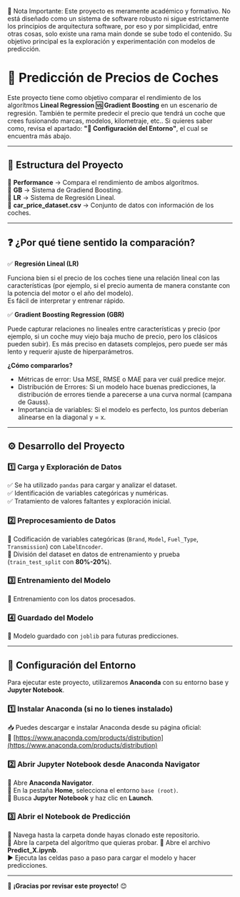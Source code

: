 📌 Nota Importante: Este proyecto es meramente académico y formativo. No está diseñado como un sistema de software robusto ni sigue estrictamente los principios de arquitectura software, por eso y por simplicidad, entre otras cosas, solo existe una rama main donde se sube todo el contenido. Su objetivo principal es la exploración y experimentación con modelos de predicción.

# 🚗 Predicción de Precios de Coches  

Este proyecto tiene como objetivo comparar el rendimiento de los algorítmos **Lineal Regression 🆚 Gradient Boosting** en un escenario de regresión. También te permite predecir el precio que tendrá un coche que crees fusionando marcas, modelos, kilometraje, etc.. Si quieres saber como, revisa el apartado: **"🔧 Configuración del Entorno"**, el cual se encuentra más abajo.

---

## 📂 Estructura del Proyecto

📁 **Performance** → Compara el rendimiento de ambos algorítmos.  
📁 **GB** → Sistema de Gradiend Boosting.  
📁 **LR** → Sistema de Regresión Lineal.  
📜 **car_price_dataset.csv** → Conjunto de datos con información de los coches.  

---  

## ❓ ¿Por qué tiene sentido la comparación?

✅ **Regresión Lineal (LR)**  

Funciona bien si el precio de los coches tiene una relación lineal con las características (por ejemplo, si el precio aumenta de manera constante con la potencia del motor o el año del modelo).  
Es fácil de interpretar y entrenar rápido.  

✅ **Gradient Boosting Regression (GBR)**  

Puede capturar relaciones no lineales entre características y precio (por ejemplo, si un coche muy viejo baja mucho de precio, pero los clásicos pueden subir).
Es más preciso en datasets complejos, pero puede ser más lento y requerir ajuste de hiperparámetros.

**¿Cómo compararlos?**  
- Métricas de error: Usa MSE, RMSE o MAE para ver cuál predice mejor.
- Distribución de Errores: Si un modelo hace buenas predicciones, la distribución de errores tiende a parecerse a una curva normal (campana de Gauss).
- Importancia de variables: Si el modelo es perfecto, los puntos deberían alinearse en la diagonal y = x.

--- 

## ⚙️ Desarrollo del Proyecto  

### 1️⃣ Carga y Exploración de Datos  
✅ Se ha utilizado `pandas` para cargar y analizar el dataset.  
✅ Identificación de variables categóricas y numéricas.  
✅ Tratamiento de valores faltantes y exploración inicial.  

### 2️⃣ Preprocesamiento de Datos  
🔹 Codificación de variables categóricas (`Brand`, `Model`, `Fuel_Type`, `Transmission`) con `LabelEncoder`.  
🔹 División del dataset en datos de entrenamiento y prueba (`train_test_split` con **80%-20%**).  

### 3️⃣ Entrenamiento del Modelo  
🔹 Entrenamiento con los datos procesados.  

### 4️⃣ Guardado del Modelo  
💾 Modelo guardado con `joblib` para futuras predicciones.  

---  

## 🔧 Configuración del Entorno  

Para ejecutar este proyecto, utilizaremos **Anaconda** con su entorno base y **Jupyter Notebook**.  

### 1️⃣ Instalar Anaconda (si no lo tienes instalado)  
📥 Puedes descargar e instalar Anaconda desde su página oficial:  
🔗 [https://www.anaconda.com/products/distribution](https://www.anaconda.com/products/distribution)  

### 2️⃣ Abrir Jupyter Notebook desde Anaconda Navigator  
🔹 Abre **Anaconda Navigator**.  
🔹 En la pestaña **Home**, selecciona el entorno `base (root)`.  
🔹 Busca **Jupyter Notebook** y haz clic en **Launch**.  

### 3️⃣ Abrir el Notebook de Predicción  
📂 Navega hasta la carpeta donde hayas clonado este repositorio.  
📂 Abre la carpeta del algorítmo que quieras probar.
📜 Abre el archivo **Predict_X.ipynb**.  
▶️ Ejecuta las celdas paso a paso para cargar el modelo y hacer predicciones.  

---

🎉 **¡Gracias por revisar este proyecto!** 😊
